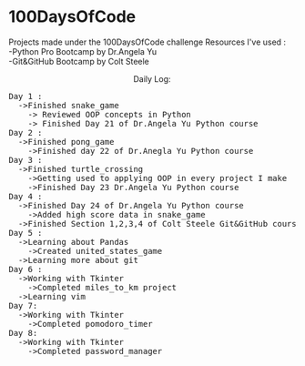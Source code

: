 # 100DaysOfCode
Projects made under the 100DaysOfCode challenge
Resources I've used : <br />
  -Python Pro Bootcamp by Dr.Angela Yu <br />
  -Git&GitHub Bootcamp by Colt Steele <br />

<p align="center">
    Daily Log:
</p>
<pre>
Day 1 :
  ->Finished snake_game
    -> Reviewed OOP concepts in Python
    -> Finished Day 21 of Dr.Angela Yu Python course
Day 2 :
  ->Finished pong_game
    ->Finished day 22 of Dr.Anegla Yu Python course
Day 3 :
  ->Finished turtle_crossing 
    ->Getting used to applying OOP in every project I make
    ->Finished Day 23 Dr.Angela Yu Python course
Day 4 : 
  ->Finished Day 24 of Dr.Angela Yu Python course
    ->Added high score data in snake_game 
  ->Finished Section 1,2,3,4 of Colt Steele Git&GitHub course
Day 5 :
  ->Learning about Pandas
    ->Created united_states_game 
  ->Learning more about git
Day 6 :
  ->Working with Tkinter
    ->Completed miles_to_km project
  ->Learning vim
Day 7:
  ->Working with Tkinter
    ->Completed pomodoro_timer
Day 8:
  ->Working with Tkinter
    ->Completed password_manager
<pre>
